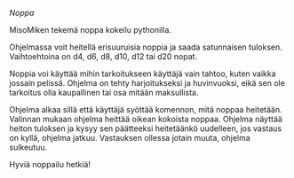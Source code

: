 *Noppa*

MisoMiken tekemä noppa kokeilu pythonilla.

Ohjelmassa voit heitellä erisuuruisia noppia ja saada satunnaisen tuloksen.
  Vaihtoehtoina on d4, d6, d8, d10, d12 tai d20 nopat.

Noppia voi käyttää mihin tarkoitukseen käyttäjä vain tahtoo, kuten vaikka jossain pelissä.
  Ohjelma on tehty harjoitukseksi ja huvinvuoksi, eikä sen ole tarkoitus olla kaupallinen tai osa mitään maksullista.

  Ohjelma alkaa sillä että käyttäjä syöttää komennon, mitä noppaa heitetään. Valinnan mukaan ohjelma heittää oikean kokoista noppaa.
    Ohjelma näyttää heiton tuloksen ja kysyy sen päätteeksi heitetäänkö uudelleen, jos vastaus on kyllä, ohjelma jatkuu.
    Vastauksen ollessa jotain muuta, ohjelma sulkeutuu.

Hyviä noppailu hetkiä!
